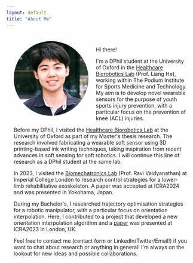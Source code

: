 ```yaml
---
layout: default
title: "About Me"
---
```


<style>
  .content {
    margin: 0 auto; /* Centers the text block horizontally */
    padding: 20px;
    max-width: 800px; /* Adjusts the maximum width of the text block */
  }

  .profile-photo {
    float: left; /* Positions the photo to the left */
    margin-right: 20px; /* Space between the photo and the text */
    width: 200px; /* Adjusts the width of the photo */
    height: auto; /* Keeps the aspect ratio intact */
    border-radius: 50%; /* Makes the photo circular */
    margin-bottom: 20px; /* Adds space below the photo if text is shorter than the photo */
  }
</style>

<div class="content">
  <img src="/assets/1698182793744 (1).jpg" alt="Profile Photo" class="profile-photo">
  <p>Hi there!</p>

  <p>I'm a DPhil student at the University of Oxford in the <a href="https://eng.ox.ac.uk/hbl/">Healthcare Biorobotics Lab</a> (Prof. Liang He), working within The Podium Institute for Sports Medicine and Technology. My aim is to develop novel wearable sensors for the purpose of youth sports injury prevention, with a particular focus on the prevention of knee (ACL) injuries. </p>

  <p>Before my DPhil, I visited the <a href="https://eng.ox.ac.uk/hbl/">Healthcare Biorobotics Lab</a> at the University of Oxford as part of my Master's thesis research. The research involved fabricating a wearable soft sensor using 3D printing-based ink writing techniques, taking inspiration from recent advances in soft sensing for soft robotics. I will continue this line of research as a DPhil student at the same lab.</p>

  <p>In 2023, I visited the <a href="https://www.biomechatronicslab.co.uk/">Biomechatronics Lab</a> (Prof. Ravi Vaidyanathan) at Imperial College London to research control strategies for a lower-limb rehabilitative exoskeleton. A paper was accepted at ICRA2024 and was presented in Yokohama, Japan.</p>

  <p>During my Bachelor's, I researched trajectory optimisation strategies for a robotic manipulator, with a particular focus on orientation interpolation. Here, I contributed to a project that developed a new orientation interpolation algorithm and a <a href="https://ieeexplore.ieee.org/document/10161346">paper</a> was presented at ICRA2023 in London, UK.</p>

  <p>Feel free to contact me (contact form or LinkedIn/Twitter/Email!) if you want to chat about research or anything in general! I'm always on the lookout for new ideas and possible collaborations.</p>
</div>
